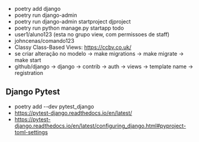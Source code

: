 - poetry add django
- poetry run django-admin
- poetry run django-admin startproject djproject
- poetry run python manage.py startapp todo
- user1/aluno123 (esta no grupo view, com permissoes de staff)
- johncenas/comando123
- Classy Class-Based Views: https://ccbv.co.uk/
- se criar alteração no modelo -> make migrations -> make migrate -> make start
- github/django -> django -> contrib -> auth -> views -> template name -> registration

## Django Pytest
- poetry add --dev pytest_django
- https://pytest-django.readthedocs.io/en/latest/
- https://pytest-django.readthedocs.io/en/latest/configuring_django.html#pyproject-toml-settings